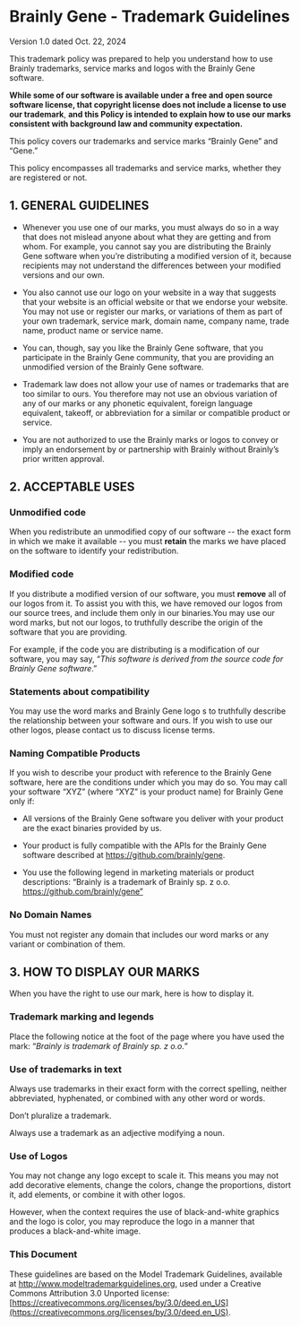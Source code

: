 # Brainly Gene \- Trademark Guidelines

Version 1.0 dated Oct. 22, 2024

This trademark policy was prepared to help you understand how to use Brainly trademarks, service marks and logos with the Brainly Gene software.

**While some of our software is available under a free and open source software license, that copyright license does not include a license to use our trademark**, **and this Policy is intended to explain how to use our marks consistent with background law and community expectation.**

This policy covers our trademarks and service marks “Brainly Gene” and “Gene.”

This policy encompasses all trademarks and service marks, whether they are registered or not.

## 1. GENERAL GUIDELINES

- Whenever you use one of our marks, you must always do so in a way that does not mislead anyone about what they are getting and from whom. For example, you cannot say you are distributing the Brainly Gene software when you’re distributing a modified version of it, because recipients may not understand the differences between your modified versions and our own.

- You also cannot use our logo on your website in a way that suggests that your website is an official website or that we endorse your website. You may not use or register our marks, or variations of them as part of your own trademark, service mark, domain name, company name, trade name, product name or service name.

- You can, though, say you like the Brainly Gene software, that you participate in the Brainly Gene community, that you are providing an unmodified version of the Brainly Gene software.

- Trademark law does not allow your use of names or trademarks that are too similar to ours. You therefore may not use an obvious variation of any of our marks or any phonetic equivalent, foreign language equivalent, takeoff, or abbreviation for a similar or compatible product or service.

- You are not authorized to use the Brainly marks or logos to convey or imply an endorsement by or partnership with Brainly without Brainly’s prior written approval.

## 2. ACCEPTABLE USES

### Unmodified code

When you redistribute an unmodified copy of our software \-- the exact form in which we make it available \-- you must **retain** the marks we have placed on the software to identify your redistribution.

### Modified code

If you distribute a modified version of our software, you must **remove** all of our logos from it. To assist you with this, we have removed our logos from our source trees, and include them only in our binaries.You may use our word marks, but not our logos, to truthfully describe the origin of the software that you are providing.

For example, if the code you are distributing is a modification of our software, you may say, “_This software is derived from the source code for Brainly Gene software_.”

### Statements about compatibility

You may use the word marks and Brainly Gene logo s to truthfully describe the relationship between your software and ours. If you wish to use our other logos, please contact us to discuss license terms.

### Naming Compatible Products

If you wish to describe your product with reference to the Brainly Gene software, here are the conditions under which you may do so. You may call your software “XYZ” (where “XYZ” is your product name) for Brainly Gene only if:

- All versions of the Brainly Gene software you deliver with your product are the exact binaries provided by us.

- Your product is fully compatible with the APIs for the Brainly Gene software described at <https://github.com/brainly/gene>.

- You use the following legend in marketing materials or product descriptions: “Brainly is a trademark of Brainly sp. z o.o. <https://github.com/brainly/gene”>

### No Domain Names

You must not register any domain that includes our word marks or any variant or combination of them.

## **3. HOW TO DISPLAY OUR MARKS**

When you have the right to use our mark, here is how to display it.

### Trademark marking and legends

Place the following notice at the foot of the page where you have used the mark: “_Brainly is trademark of Brainly sp. z o.o._”

### Use of trademarks in text

Always use trademarks in their exact form with the correct spelling, neither abbreviated, hyphenated, or combined with any other word or words.

Don’t pluralize a trademark.

Always use a trademark as an adjective modifying a noun.

### Use of Logos

You may not change any logo except to scale it. This means you may not add decorative elements, change the colors, change the proportions, distort it, add elements, or combine it with other logos.

However, when the context requires the use of black-and-white graphics and the logo is color, you may reproduce the logo in a manner that produces a black-and-white image.

### This Document

These guidelines are based on the Model Trademark Guidelines, available at <http://www.modeltrademarkguidelines.org>, used under a Creative Commons Attribution 3.0 Unported license: [https://creativecommons.org/licenses/by/3.0/deed.en_US](https://creativecommons.org/licenses/by/3.0/deed.en_US).
